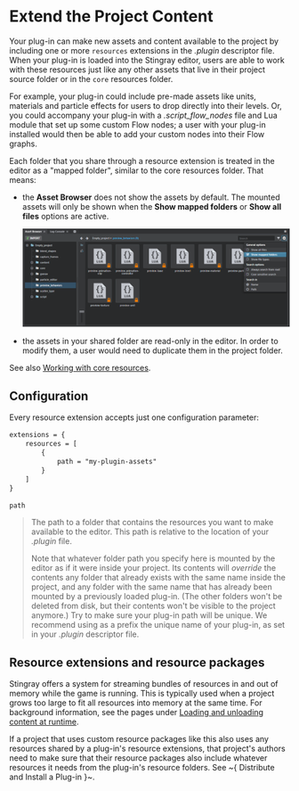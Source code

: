 # Extend the Project Content

Your plug-in can make new assets and content available to the project by including one or more `resources` extensions in the *.plugin* descriptor file. When your plug-in is loaded into the Stingray editor, users are able to work with these resources just like any other assets that live in their project source folder or in the `core` resources folder.

For example, your plug-in could include pre-made assets like units, materials and particle effects for users to drop directly into their levels. Or, you could accompany your plug-in with a *.script_flow_nodes* file and Lua module that set up some custom Flow nodes; a user with your plug-in installed would then be able to add your custom nodes into their Flow graphs.

Each folder that you share through a resource extension is treated in the editor as a "mapped folder", similar to the core resources folder. That means:

-	the **Asset Browser** does not show the assets by default. The mounted assets will only be shown when the **Show mapped folders** or **Show all files** options are active.

	![Mapped folders](images/content_extensions.png)

-	the assets in your shared folder are read-only in the editor. In order to modify them, a user would need to duplicate them in the project folder.

See also [Working with core resources](http://help.autodesk.com/view/Stingray/ENU/?guid=__stingray_help_managing_content_core_resources_html).

## Configuration

Every resource extension accepts just one configuration parameter:

~~~{sjson}
extensions = {
	resources = [
		{
			path = "my-plugin-assets"
		}
	]
}
~~~

`path`

>	The path to a folder that contains the resources you want to make available to the editor. This path is relative to the location of your *.plugin* file.
>
>	Note that whatever folder path you specify here is mounted by the editor as if it were inside your project. Its contents will *override* the contents any folder that already exists with the same name inside the project, and any folder with the same name that has already been mounted by a previously loaded plug-in. (The other folders won't be deleted from disk, but their contents won't be visible to the project anymore.) Try to make sure your plug-in path will be unique. We recommend using as a prefix the unique name of your plug-in, as set in your *.plugin* descriptor file.

## Resource extensions and resource packages

Stingray offers a system for streaming bundles of resources in and out of memory while the game is running. This is typically used when a project grows too large to fit all resources into memory at the same time. For background information, see the pages under [Loading and unloading content at runtime](http://help.autodesk.com/view/Stingray/ENU/?guid=__stingray_help_managing_content_loading_unloading_html).

If a project that uses custom resource packages like this also uses any resources shared by a plug-in's resource extensions, that project's authors need to make sure that their resource packages also include whatever resources it needs from the plug-in's resource folders. See ~{ Distribute and Install a Plug-in }~.
